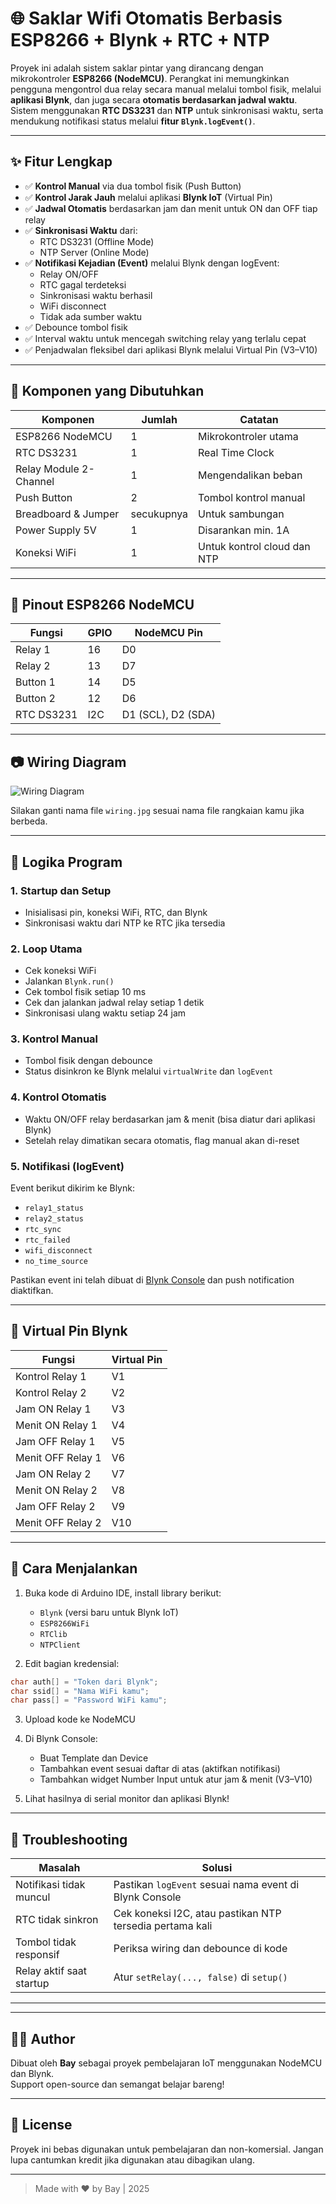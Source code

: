 # 🌐 Saklar Wifi Otomatis Berbasis ESP8266 + Blynk + RTC + NTP

Proyek ini adalah sistem saklar pintar yang dirancang dengan mikrokontroler **ESP8266 (NodeMCU)**. Perangkat ini memungkinkan pengguna mengontrol dua relay secara manual melalui tombol fisik, melalui **aplikasi Blynk**, dan juga secara **otomatis berdasarkan jadwal waktu**. Sistem menggunakan **RTC DS3231** dan **NTP** untuk sinkronisasi waktu, serta mendukung notifikasi status melalui **fitur `Blynk.logEvent()`**.

---

## ✨ Fitur Lengkap

- ✅ **Kontrol Manual** via dua tombol fisik (Push Button)
- ✅ **Kontrol Jarak Jauh** melalui aplikasi **Blynk IoT** (Virtual Pin)
- ✅ **Jadwal Otomatis** berdasarkan jam dan menit untuk ON dan OFF tiap relay
- ✅ **Sinkronisasi Waktu** dari:
  - RTC DS3231 (Offline Mode)
  - NTP Server (Online Mode)
- ✅ **Notifikasi Kejadian (Event)** melalui Blynk dengan logEvent:
  - Relay ON/OFF
  - RTC gagal terdeteksi
  - Sinkronisasi waktu berhasil
  - WiFi disconnect
  - Tidak ada sumber waktu
- ✅ Debounce tombol fisik
- ✅ Interval waktu untuk mencegah switching relay yang terlalu cepat
- ✅ Penjadwalan fleksibel dari aplikasi Blynk melalui Virtual Pin (V3–V10)

---

## 🧰 Komponen yang Dibutuhkan

| Komponen         | Jumlah | Catatan |
|------------------|--------|---------|
| ESP8266 NodeMCU  | 1      | Mikrokontroler utama |
| RTC DS3231       | 1      | Real Time Clock |
| Relay Module 2-Channel | 1 | Mengendalikan beban |
| Push Button      | 2      | Tombol kontrol manual |
| Breadboard & Jumper | secukupnya | Untuk sambungan |
| Power Supply 5V  | 1      | Disarankan min. 1A |
| Koneksi WiFi     | 1      | Untuk kontrol cloud dan NTP |

---

## 📌 Pinout ESP8266 NodeMCU

| Fungsi     | GPIO | NodeMCU Pin |
|------------|------|-------------|
| Relay 1    | 16   | D0          |
| Relay 2    | 13   | D7          |
| Button 1   | 14   | D5          |
| Button 2   | 12   | D6          |
| RTC DS3231 | I2C  | D1 (SCL), D2 (SDA) |

---

## 📷 Wiring Diagram

![Wiring Diagram](wiring.jpg)

Silakan ganti nama file `wiring.jpg` sesuai nama file rangkaian kamu jika berbeda.

---

## 🧠 Logika Program

### 1. **Startup dan Setup**
- Inisialisasi pin, koneksi WiFi, RTC, dan Blynk
- Sinkronisasi waktu dari NTP ke RTC jika tersedia

### 2. **Loop Utama**
- Cek koneksi WiFi
- Jalankan `Blynk.run()`
- Cek tombol fisik setiap 10 ms
- Cek dan jalankan jadwal relay setiap 1 detik
- Sinkronisasi ulang waktu setiap 24 jam

### 3. **Kontrol Manual**
- Tombol fisik dengan debounce
- Status disinkron ke Blynk melalui `virtualWrite` dan `logEvent`

### 4. **Kontrol Otomatis**
- Waktu ON/OFF relay berdasarkan jam & menit (bisa diatur dari aplikasi Blynk)
- Setelah relay dimatikan secara otomatis, flag manual akan di-reset

### 5. **Notifikasi (logEvent)**
Event berikut dikirim ke Blynk:
- `relay1_status`
- `relay2_status`
- `rtc_sync`
- `rtc_failed`
- `wifi_disconnect`
- `no_time_source`

Pastikan event ini telah dibuat di [Blynk Console](https://blynk.cloud/) dan push notification diaktifkan.

---

## 🔢 Virtual Pin Blynk

| Fungsi                | Virtual Pin |
|------------------------|-------------|
| Kontrol Relay 1        | V1          |
| Kontrol Relay 2        | V2          |
| Jam ON Relay 1         | V3          |
| Menit ON Relay 1       | V4          |
| Jam OFF Relay 1        | V5          |
| Menit OFF Relay 1      | V6          |
| Jam ON Relay 2         | V7          |
| Menit ON Relay 2       | V8          |
| Jam OFF Relay 2        | V9          |
| Menit OFF Relay 2      | V10         |

---

## 🚀 Cara Menjalankan

1. Buka kode di Arduino IDE, install library berikut:
   - `Blynk` (versi baru untuk Blynk IoT)
   - `ESP8266WiFi`
   - `RTClib`
   - `NTPClient`

2. Edit bagian kredensial:
```cpp
char auth[] = "Token dari Blynk";
char ssid[] = "Nama WiFi kamu";
char pass[] = "Password WiFi kamu";
```

3. Upload kode ke NodeMCU

4. Di Blynk Console:
   - Buat Template dan Device
   - Tambahkan event sesuai daftar di atas (aktifkan notifikasi)
   - Tambahkan widget Number Input untuk atur jam & menit (V3–V10)

5. Lihat hasilnya di serial monitor dan aplikasi Blynk!

---

## 🧪 Troubleshooting

| Masalah | Solusi |
|--------|--------|
| Notifikasi tidak muncul | Pastikan `logEvent` sesuai nama event di Blynk Console |
| RTC tidak sinkron | Cek koneksi I2C, atau pastikan NTP tersedia pertama kali |
| Tombol tidak responsif | Periksa wiring dan debounce di kode |
| Relay aktif saat startup | Atur `setRelay(..., false)` di `setup()`

---

---

## 👨‍💻 Author

Dibuat oleh **Bay** sebagai proyek pembelajaran IoT menggunakan NodeMCU dan Blynk.  
Support open-source dan semangat belajar bareng!

---

## 📃 License

Proyek ini bebas digunakan untuk pembelajaran dan non-komersial. Jangan lupa cantumkan kredit jika digunakan atau dibagikan ulang.

---

> Made with ❤️ by Bay | 2025
